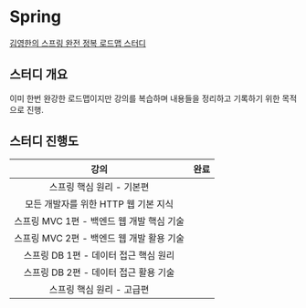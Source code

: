 # Spring
[김영한의 스프링 완전 정복 로드맵 스터디](https://www.inflearn.com/roadmaps/373#c325630)

## 스터디 개요
이미 한번 완강한 로드맵이지만 강의를 복습하며 내용들을 정리하고 기록하기 위한 목적으로 진행.

## 스터디 진행도
<div align=center> 
    
| 강의  |완료|
|:---:|:---:|
| 스프링 핵심 원리 - 기본편 ||
| 모든 개발자를 위한 HTTP 웹 기본 지식 ||
| 스프링 MVC 1편 - 백엔드 웹 개발 핵심 기술 ||
| 스프링 MVC 2편 - 백엔드 웹 개발 활용 기술 ||
| 스프링 DB 1편 - 데이터 접근 핵심 원리 ||
| 스프링 DB 2편 - 데이터 접근 활용 기술 ||
| 스프링 핵심 원리 - 고급편 ||
